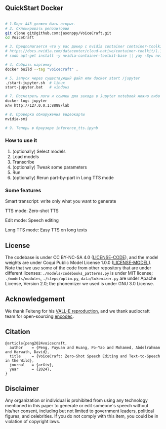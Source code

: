 
## QuickStart Docker
```bash

# 1.Порт 443 должен быть открыт.
# 2. Склонировать репозиторий
git clone git@github.com:jasonppy/VoiceCraft.git
cd VoiceCraft

# 3. Предполагается что у вас докер с nvidia container container-toolkit (В windows он по умолчанию)
# https://docs.nvidia.com/datacenter/cloud-native/container-toolkit/1.13.5/install-guide.html
# sudo apt-get install -y nvidia-container-toolkit-base || yay -Syu nvidia-container-toolkit || echo etc...

# 4. Собрать картинку
docker build --tag "voicecraft" .

# 5. Запуск через существующий файл или docker start /jupyter
./start-jupyter.sh  # linux
start-jupyter.bat   # windows

# 7. Посмотреть логи и ссылки для захода в Jupyter notebook можно либо в Контейнере Docker Desktop или введя команду
docker logs jupyter
или http://127.0.0.1:8888/lab

# 8. Проверка обнаружения видеокарты
nvidia-smi

# 9. Теперь в браузере inference_tts.ipynb 

```

### How to use it
1. (optionally) Select models
2. Load models
3. Transcribe
4. (optionally) Tweak some parameters
5. Run
6. (optionally) Rerun part-by-part in Long TTS mode

### Some features
Smart transcript: write only what you want to generate

TTS mode: Zero-shot TTS

Edit mode: Speech editing

Long TTS mode: Easy TTS on long texts



## License
The codebase is under CC BY-NC-SA 4.0 ([LICENSE-CODE](./LICENSE-CODE)), and the model weights are under Coqui Public Model License 1.0.0 ([LICENSE-MODEL](./LICENSE-MODEL)). Note that we use some of the code from other repository that are under different licenses: `./models/codebooks_patterns.py` is under MIT license; `./models/modules`, `./steps/optim.py`, `data/tokenizer.py` are under Apache License, Version 2.0; the phonemizer we used is under GNU 3.0 License.

## Acknowledgement
We thank Feiteng for his [VALL-E reproduction](https://github.com/lifeiteng/vall-e), and we thank audiocraft team for open-sourcing [encodec](https://github.com/facebookresearch/audiocraft).

## Citation
```
@article{peng2024voicecraft,
  author    = {Peng, Puyuan and Huang, Po-Yao and Mohamed, Abdelrahman and Harwath, David},
  title     = {VoiceCraft: Zero-Shot Speech Editing and Text-to-Speech in the Wild},
  journal   = {arXiv},
  year      = {2024},
}
```

## Disclaimer
Any organization or individual is prohibited from using any technology mentioned in this paper to generate or edit someone's speech without his/her consent, including but not limited to government leaders, political figures, and celebrities. If you do not comply with this item, you could be in violation of copyright laws.

